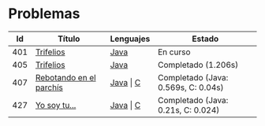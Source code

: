 # Problemas
| Id | Título | Lenguajes | Estado |
|----|--------|-----------|--------|
| 401 | [Trifelios](401.%20Trifelios/) | [Java](401.%20Trifelios/java/) | En curso |
| 405 | [Trifelios](401.%20Trifelios/) | [Java](401.%20Trifelios/java/) | Completado (1.206s) |
| 407 | [Rebotando en el parchís](407.%20Rebotando%20en%20el%20parchís/) | [Java](407.%20Rebotando%20en%20el%20parchís/java/) \| [C](407.%20Rebotando%20en%20el%20parchís/c/) | Completado (Java: 0.569s, C: 0.04s) |
| 427 | [Yo soy tu...](427.%20Yo%20soy%20tu/) | [Java](427.%20Yo%20soy%20tu/java/) \| [C](427.%20Yo%20soy%20tu/c/) | Completado (Java: 0.21s, C: 0.024) |